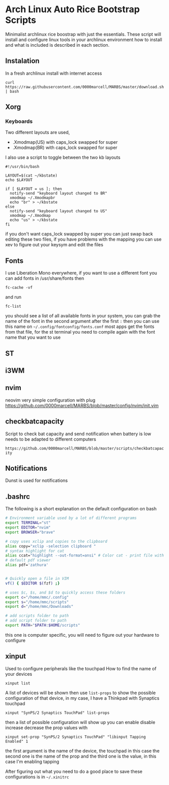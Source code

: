 # Arch Linux Auto Rice Bootstrap Scripts

Minimalist archlinux rice boostrap with just the essentials.
These script will install and configure linux tools in your archlinux environment how to install and what is included 
is described in each section.

## Instalation

In a fresh archlinux install with internet access
```
curl https://raw.githubusercontent.com/0000marcell/MARBS/master/download.sh | bash

```

## Xorg

### Keyboards
Two different layouts are used, 
* .Xmodmap(US) with caps_lock swapped for super 
* .Xmodmap(BR) with caps_lock swapped for super 

I also use a script to toggle between the two kb layouts
```
#!/usr/bin/bash

LAYOUT=$(cat ~/kbstate)
echo $LAYOUT

if [ $LAYOUT = us ]; then
  notify-send "keyboard layout changed to BR"
  xmodmap ~/.Xmodmapbr
  echo "br" > ~/kbstate
else
  notify-send "keyboard layout changed to US"
  xmodmap ~/.Xmodmap
  echo "us" > ~/kbstate
fi
```
if you don't want caps_lock swapped by super you can just swap back editing these two
files, if you have problems with the mapping you can use xev to figure out your keysym 
and edit the files

## Fonts

I use Liberation Mono everywhere, if you want to use a different font you can add fonts
in /usr/share/fonts then
```
fc-cache -vf
```
and run
```
fc-list
```
you should see a list of all available fonts in your system, you can grab the name of 
the font in the second argument after the first `:` then you can use this name on 
`~/.config/fontconfig/fonts.conf` most apps get the fonts from that file, for the 
st terminal you need to compile again with the font name that you want to use

## ST

## i3WM


## nvim
neovim very simple configuration with plug
https://github.com/0000marcell/MARBS/blob/master/config/nvim/init.vim

## checkbatcapacity

Script to check bat capacity and send notification when battery is low
needs to be adapted to different computers

`https://github.com/0000marcell/MARBS/blob/master/scripts/checkbatcapacity`

## Notifications

Dunst is used for notifications

## .bashrc

The following is a short explanation on the default 
configuration on bash

```bash
# Environment variable used by a lot of different programs
export TERMINAL="st"
export EDITOR="nvim"
export BROWSER="brave"

# copy uses xclip and copies to the clipboard
alias copy="xclip -selection clipboard "
# syntax highlight for cat
alias ccat="highlight --out-format=ansi" # Color cat - print file with syntax highlighting.
# default pdf viewer
alias pdf='zathura'


# Quickly open a file in VIM
vf() { $EDITOR $(fzf) ;}

# uses $c, $s, and $d to quickly access these folders
export c="/home/mmc/.config"
export s="/home/mmc/scripts"
export d="/home/mmc/Downloads"

# add scripts folder to path
# add script folder to path
export PATH="$PATH:$HOME/scripts"
```
this one is computer specific, you will need to figure out your hardware to configure 
## xinput
Used to configure peripherals like the touchpad
How to find the name of your devices
```
xinput list
```
A list of devices will be shown then use `list-props` to show the possible configuration
of that device, in my case, I have a Thinkpad with Synaptics touchpad
```
xinput "SynPS/2 Synaptics TouchPad" list-props
```
then a list of possible configuration will show up you can enable disable increase
decrease the prop values with
```
xinput set-prop "SynPS/2 Synaptics TouchPad" "libinput Tapping Enabled" 1
```
the first argument is the name of the device, the touchpad in this case 
the second one is the name of the prop and the third one is the value, in this
case I'm enabling tapping

After figuring out what you need to do a good place to save these 
configurations is in `~/.xinitrc`




